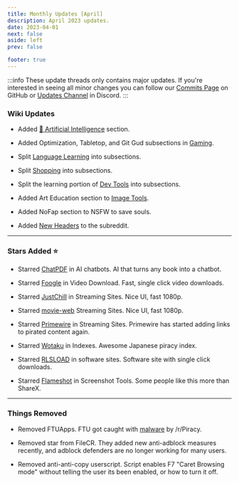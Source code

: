 ```yaml
---
title: Monthly Updates [April]
description: April 2023 updates.
date: 2023-04-01
next: false
aside: left
prev: false

footer: true
---
```


<Post authors="nbats"/>

:::info
These update threads only contains major updates. If you're interested
in seeing all minor changes you can follow our
[Commits Page](https://github.com/fmhy/FMHYedit/commits/main) on GitHub or
[Updates Channel](https://redd.it/17f8msf) in Discord.
:::

### Wiki Updates

- Added
  [🤖 Artificial Intelligence](https://www.reddit.com/r/FREEMEDIAHECKYEAH/wiki/ai)
  section.

- Added Optimization, Tabletop, and Git Gud subsections in
  [Gaming](/gamingpiracyguide/#gaming-tools).

- Split [Language Learning](/edupiracyguide/#language-learning) into
  subsections.

- Split [Shopping](/miscguide/#shopping) into subsections.

- Split the learning portion of [Dev Tools](/devtools/) into subsections.

- Added Art Education section to [Image Tools](/img-tools/#art-education).

- Added NoFap section to NSFW to save souls.

- Added [New Headers](https://imgur.com/a/YXWUZun) to the subreddit.

---

### Stars Added ⭐

- Starred [ChatPDF](/ai/#ai-chatbots) in AI chatbots. AI that turns any book
  into a chatbot.

- Starred [Foogle](/videopiracyguide/#drives--directories) in Video Download.
  Fast, single click video downloads.

- Starred [JustChill](/videopiracyguide/#dedicated-hosts) in Streaming Sites.
  Nice UI, fast 1080p.

- Starred [movie-web](/videopiracyguide/#multi-hosts) Streaming Sites. Nice UI,
  fast 1080p.

- Starred [Primewire](/videopiracyguide/#multi-hosts) in Streaming Sites.
  Primewire has started adding links to pirated content again.

- Starred [Wotaku](https://wotaku.pages.dev/) in Indexes. Awesome Japanese
  piracy index.

- Starred [RLSLOAD](/downloadpiracyguide/#software-sites) in software sites.
  Software site with single click downloads.

- Starred [Flameshot](/img-tools/#screenshot-tools) in Screenshot Tools. Some
  people like this more than ShareX.

---

### Things Removed

- Removed FTUApps. FTU got caught with [malware](https://redd.it/120xk62) by
  /r/Piracy.

- Removed star from FileCR. They added new anti-adblock measures recently, and
  adblock defenders are no longer working for many users.

- Removed anti-anti-copy userscript. Script enables F7 "Caret Browsing mode"
  without telling the user its been enabled, or how to turn it off.
